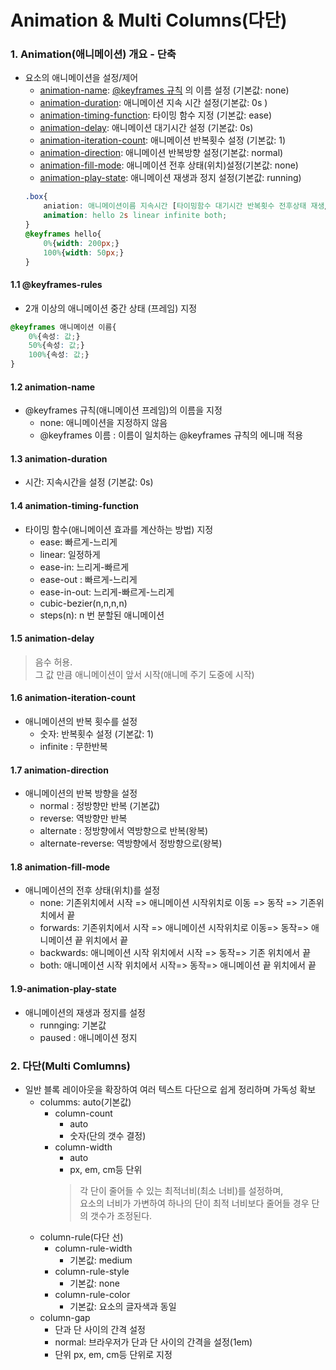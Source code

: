 # Animation & Multi Columns(다단)
### 1. Animation(애니메이션) 개요 - 단축
- 요소의 애니메이션을 설정/제어
    - [animation-name](#@1.2-animation-name): [@keyframes 규칙](#@1.1-keyframes-rules) 의 이름 설정 (기본값: none)
    - [animation-duration](#@1.3-animation-duration): 애니메이션 지속 시간 설정(기본값: 0s )
    - [animation-timing-function](#@1.4-animation-timing-function): 타이밍 함수 지정 (기본값: ease)
    - [animation-delay](#@1.5-animation-delay): 애니메이션 대기시간 설정 (기본값: 0s)
    - [animation-iteration-count](#@1.6-animation-iteration-count): 애니메이션 반복횟수 설정 (기본값: 1)
    - [animation-direction](#@1.7-animation-direction): 애니메이션 반복방향 설정(기본값: normal)
    - [animation-fill-mode](#@1.8-animation-fill-mode): 애니메이션 전후 상태(위치)설정(기본값: none)
    - [animation-play-state](#@1.9-animation-play-state): 애니메이션 재생과 정지 설정(기본값: running)
    ```css
    .box{
        aniation: 애니메이션이름 지속시간 [타이밍함수 대기시간 반복횟수 전후상태 재생/정지];
        animation: hello 2s linear infinite both;
    }
    @keyframes hello{
        0%{width: 200px;}
        100%{width: 50px;}
    }
    ```

#### 1.1 @keyframes-rules
- 2개 이상의 애니메이션 중간 상태 (프레임) 지정  
```css
@keyframes 애니메이션 이름{
    0%{속성: 값;}
    50%{속성: 값;}
    100%{속성: 값;}
}
```
#### 1.2 animation-name
- @keyframes 규칙(애니메이션 프레임)의 이름을 지정
    - none: 애니메이션을 지정하지 않음
    - @keyframes 이름 : 이름이 일치하는 @keyframes 규칙의 에니매 적용

#### 1.3 animation-duration
- 시간: 지속시간을 설정 (기본값: 0s)

#### 1.4 animation-timing-function
- 타이밍 함수(애니메이션 효과를 계산하는 방법) 지정
    - ease: 빠르게-느리게
    - linear: 일정하게
    - ease-in: 느리게-빠르게
    - ease-out : 빠르게-느리게
    - ease-in-out: 느리게-빠르게-느리게
    - cubic-bezier(n,n,n,n)
    - steps(n): n 번 분할된 애니메이션

#### 1.5 animation-delay
> 음수 허용.   
> 그 값 만큼 애니메이션이 앞서 시작(애니메 주기 도중에 시작)

#### 1.6 animation-iteration-count
- 애니메이션의 반복 횟수를 설정
    - 숫자: 반복횟수 설정 (기본값: 1)
    - infinite : 무한반복

#### 1.7 animation-direction
- 애니메이션의 반복 방향을 설정
    - normal : 정방향만 반복 (기본값)
    - reverse: 역방향만 반복
    - alternate : 정방향에서 역방향으로 반복(왕복)
    - alternate-reverse: 역방향에서 정방향으로(왕복)

#### 1.8 animation-fill-mode
- 애니메이션의 전후 상태(위치)를 설정
    - none: 기존위치에서 시작 => 애니메이션 시작위치로 이동 => 동작 => 기존위치에서 끝
    - forwards: 기존위치에서 시작 => 애니메이션 시작위치로 이동=> 동작=> 애니메이션 끝 위치에서 끝
    - backwards: 애니메이션 시작 위치에서 시작 => 동작=> 기존 위치에서 끝
    - both: 애니메이션 시작 위치에서 시작=> 동작=> 애니메이션 끝 위치에서 끝

#### 1.9-animation-play-state
- 애니메이션의 재생과 정지를 설정
    - runnging: 기본값
    - paused : 애니메이션 정지  




### 2. 다단(Multi Comlumns)
- 일반 블록 레이아웃을 확장하여 여러 텍스트 다단으로 쉽게 정리하며 가독성 확보
    - columms: auto(기본값)
        - column-count
            - auto
            - 숫자(단의 갯수 결정)
        - column-width
            - auto
            - px, em, cm등 단위
            > 각 단이 줄어들 수 있는 최적너비(최소 너비)를 설정하며,  
            > 요소의 너비가 가변하여 하나의 단이 최적 너비보다 줄어들 경우 단의 갯수가 조정된다.
    - column-rule(다단 선)
        - column-rule-width
            - 기본값: medium
        - column-rule-style
            - 기본값: none
        - column-rule-color
            - 기본값: 요소의 글자색과 동일
    - column-gap
        - 단과 단 사이의 간격 설정
        - normal: 브라우저가 단과 단 사이의 간격을 설정(1em)
        - 단위 px, em, cm등 단위로 지정